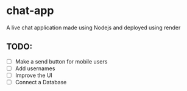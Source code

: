 # chat-app
A live chat application made using Nodejs and deployed using render
## TODO:
- [ ] Make a send button for mobile users
- [ ] Add usernames
- [ ] Improve the UI
- [ ] Connect a Database